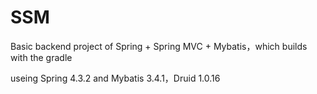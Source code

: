 # SSM
Basic backend project of Spring + Spring MVC + Mybatis，which builds with the gradle
 
useing Spring 4.3.2 and Mybatis 3.4.1，Druid 1.0.16
